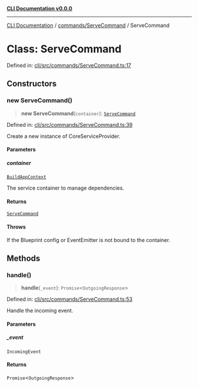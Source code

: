 [**CLI Documentation v0.0.0**](../../../README.md)

***

[CLI Documentation](../../../modules.md) / [commands/ServeCommand](../README.md) / ServeCommand

# Class: ServeCommand

Defined in: [cli/src/commands/ServeCommand.ts:17](https://github.com/stonemjs/cli/blob/f877eea0c25a2644820eb8dfcb0babef674d570d/src/commands/ServeCommand.ts#L17)

## Constructors

### new ServeCommand()

> **new ServeCommand**(`container`): [`ServeCommand`](ServeCommand.md)

Defined in: [cli/src/commands/ServeCommand.ts:39](https://github.com/stonemjs/cli/blob/f877eea0c25a2644820eb8dfcb0babef674d570d/src/commands/ServeCommand.ts#L39)

Create a new instance of CoreServiceProvider.

#### Parameters

##### container

[`BuildAppContext`](../../../middleware/buildMiddleware/interfaces/BuildAppContext.md)

The service container to manage dependencies.

#### Returns

[`ServeCommand`](ServeCommand.md)

#### Throws

If the Blueprint config or EventEmitter is not bound to the container.

## Methods

### handle()

> **handle**(`_event`): `Promise`\<`OutgoingResponse`\>

Defined in: [cli/src/commands/ServeCommand.ts:53](https://github.com/stonemjs/cli/blob/f877eea0c25a2644820eb8dfcb0babef674d570d/src/commands/ServeCommand.ts#L53)

Handle the incoming event.

#### Parameters

##### \_event

`IncomingEvent`

#### Returns

`Promise`\<`OutgoingResponse`\>
